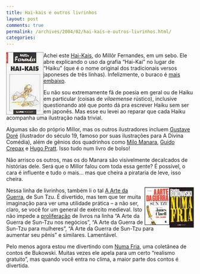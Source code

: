 ```yaml
---
title: Hai-kais e outros livrinhos
layout: post
comments: true
permalink: /archives/2004/02/hai-kais-e-outros-livrinhos.html/
categories:
---
```

<img src="/img/blig/haikais.jpg"  alt="Livro 'Hai-Kais', do Millôr" align="left">Achei este <a href="http://www.submarino.com.br/books_productdetails.asp?Query=ProductPage&#038;ProdTypeId=1&#038;ProdId=32673&#038;ST=SE" >Hai-Kais</a>, do Millôr Fernandes, em um sebo. Ele abre explicando o uso da grafia &#8220;Hai-Kai&#8221; no lugar de &#8220;Haiku&#8221; (que é o nome original dos tradicionais versos japoneses de três linhas). Infelizmente, o buraco é <a href="http://www.toyomasu.com/haiku/#whatishaiku" >mais embaixo</a>.

Eu não sou extremamente fã de poesia em geral ou de Haiku em particular (coisas de *vilaemense* rústico), inclusive questionando até que ponto dá pra escrever Haiku sem ser em japonês. Mas esse eu levei ao reparar que cada Haiku acompanha uma ilustração nada trivial.

Algumas são do próprio Millor, mas os outros ilustradores incluem <a href="http://www.artpassions.net/dore/dore.html" >Gustave Doré</a> (ilustrador do século 19, famoso por suas ilustrações para A Divina Comédia), além de gênios dos quadrinhos como <a href="http://www.milomanara.it/" >Milo Manara</a>, <a href="http://www.lambiek.net/crepax.htm" >Guido Crepax</a> e <a href="http://perso.club-internet.fr/batmouse/" >Hugo Pratt</a>. Isso tudo num livro de bolso!

Não arrisco os outros, mas os do Manara são visivelmente decalcados de histórias dele. Será que o Millor falou com toda essa gente? É possível, o cara é influente e tudo o mais&#8230; mas que cheira a pirataria de leve, isso cheira.

<img src="/img/blig/numafria.jpg"  alt="Livro 'Numa Fria', de Charles Bukowski" align="right"><img src="/img/blig/artedaguerra.jpg" border="1" alt="Livro 'A Arte da Guerra' de Sun-Tzu" align="right">Nessa linha de livrinhos, também li o tal <a href="http://www.submarino.com.br/books_productdetails.asp?Query=ProductPage&#038;ProdTypeId=1&#038;ProdId=6986&#038;ST=SE" >A Arte da Guerra</a>, de Sun Tzu. É divertido, mas tem que ter muita imaginação para ver uma utilidade prática &#8211; a não ser, claro, se você for um general de exército medieval. Isto não impede a <a href="http://www.livrariacultura.com.br/scripts/cultura/catalogo/busca.asp?tipo_pesq=titulo&#038;palavra=a+arte+da+guerra+para&#038;sid=01611893251214609892930546&#038;k5=F83EAE6&#038;uid=&#038;lastreg=&#038;parceiro=TPPTOJ" >proliferação</a> de livros na linha &#8220;A Arte da Guerra de Sun-Tzu nos negócios&#8221;, &#8220;A Arte da Guerra de Sun-Tzu para mulheres&#8221;, &#8220;A Arte da Guerra de Sun-Tzu para aumentar seu pênis&#8221; e similares. Lamentável.

Pelo menos agora estou me divertindo com <a href="http://www.submarino.com.br/books_productdetails.asp?Query=ProductPage&#038;ProdTypeId=1&#038;ProdId=47342&#038;ST=SE" >Numa Fria</a>, uma coletânea de contos de Bukowski. Muitas vezes ele apela para um certo &#8220;realismo gratuito&#8221;, mas quando você entra no clima, a maior parte dos contos é divertida.
